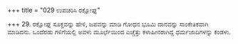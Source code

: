 +++
title = "029 ಉಪಚರಿಸಿ ರಕ್ಷೋಘ್ನ"

+++
29. ರಕ್ಷೋಘ್ನ ಸೂಕ್ತವನ್ನು ಹೇಳಿ, ಜಪವನ್ನು ಮಾಡಿ ಗೋಧನ ಭೂಮಿ ದಾನವನ್ನು ಸಾಂಕೇತಿಕವಾಗಿ ಮಾಡಿದನು. ಒಂದೆರಡು ಗಳಿಗೆಯಲ್ಲಿ ಅವಳು ಮೂರ್ಛೆಯಿಂದ ಎಚ್ಚೆತ್ತು ಕಳಾಹೀನರಾಗಿದ್ದ ಧರ್ಮಜಾದಿಗಳನ್ನು ಕಂಡಳು.